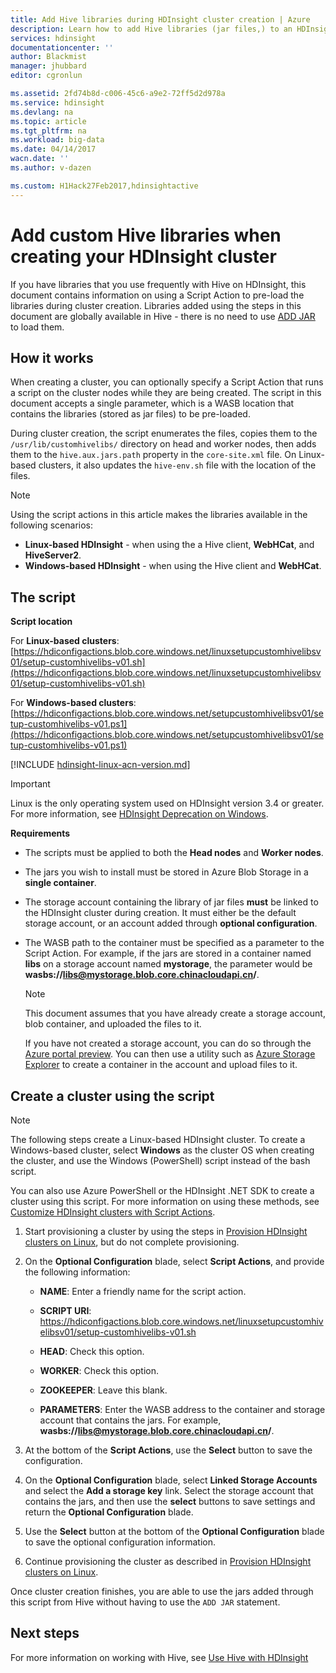 ```yaml
---
title: Add Hive libraries during HDInsight cluster creation | Azure
description: Learn how to add Hive libraries (jar files,) to an HDInsight cluster during cluster creation.
services: hdinsight
documentationcenter: ''
author: Blackmist
manager: jhubbard
editor: cgronlun

ms.assetid: 2fd74b8d-c006-45c6-a9e2-72ff5d2d978a
ms.service: hdinsight
ms.devlang: na
ms.topic: article
ms.tgt_pltfrm: na
ms.workload: big-data
ms.date: 04/14/2017
wacn.date: ''
ms.author: v-dazen

ms.custom: H1Hack27Feb2017,hdinsightactive
---
```

# Add custom Hive libraries when creating your HDInsight cluster

If you have libraries that you use frequently with Hive on HDInsight, this document contains information on using a Script Action to pre-load the libraries during cluster creation. Libraries added using the steps in this document are globally available in Hive - there is no need to use [ADD JAR](https://cwiki.apache.org/confluence/display/Hive/LanguageManual+Cli) to load them.

## How it works

When creating a cluster, you can optionally specify a Script Action that runs a script on the cluster nodes while they are being created. The script in this document accepts a single parameter, which is a WASB location that contains the libraries (stored as jar files) to be pre-loaded.

During cluster creation, the script enumerates the files, copies them to the `/usr/lib/customhivelibs/` directory on head and worker nodes, then adds them to the `hive.aux.jars.path` property in the `core-site.xml` file. On Linux-based clusters, it also updates the `hive-env.sh` file with the location of the files.

> [!NOTE]
> Using the script actions in this article makes the libraries available in the following scenarios:
>
> * **Linux-based HDInsight** - when using the a Hive client, **WebHCat**, and **HiveServer2**.
> * **Windows-based HDInsight** - when using the Hive client and **WebHCat**.

## The script

**Script location**

For **Linux-based clusters**: [https://hdiconfigactions.blob.core.windows.net/linuxsetupcustomhivelibsv01/setup-customhivelibs-v01.sh](https://hdiconfigactions.blob.core.windows.net/linuxsetupcustomhivelibsv01/setup-customhivelibs-v01.sh)

For **Windows-based clusters**: [https://hdiconfigactions.blob.core.windows.net/setupcustomhivelibsv01/setup-customhivelibs-v01.ps1](https://hdiconfigactions.blob.core.windows.net/setupcustomhivelibsv01/setup-customhivelibs-v01.ps1)

[!INCLUDE [hdinsight-linux-acn-version.md](../../includes/hdinsight-linux-acn-version.md)]

> [!IMPORTANT]
> Linux is the only operating system used on HDInsight version 3.4 or greater. For more information, see [HDInsight Deprecation on Windows](hdinsight-component-versioning.md#hdi-version-33-nearing-deprecation-date).

**Requirements**

* The scripts must be applied to both the **Head nodes** and **Worker nodes**.

* The jars you wish to install must be stored in Azure Blob Storage in a **single container**.

* The storage account containing the library of jar files **must** be linked to the HDInsight cluster during creation. It must either be the default storage account, or an account added through __optional configuration__.

* The WASB path to the container must be specified as a parameter to the Script Action. For example, if the jars are stored in a container named **libs** on a storage account named **mystorage**, the parameter would be **wasbs://libs@mystorage.blob.core.chinacloudapi.cn/**.

    > [!NOTE]
    > This document assumes that you have already create a storage account, blob container, and uploaded the files to it.
    >
    > If you have not created a storage account, you can do so through the [Azure portal preview](https://portal.azure.cn). You can then use a utility such as [Azure Storage Explorer](http://storageexplorer.com/) to create a container in the account and upload files to it.

## Create a cluster using the script

> [!NOTE]
> The following steps create a Linux-based HDInsight cluster. To create a Windows-based cluster, select **Windows** as the cluster OS when creating the cluster, and use the Windows (PowerShell) script instead of the bash script.
>
> You can also use Azure PowerShell or the HDInsight .NET SDK to create a cluster using this script. For more information on using these methods, see [Customize HDInsight clusters with Script Actions](hdinsight-hadoop-customize-cluster-linux.md).

1. Start provisioning a cluster by using the steps in [Provision HDInsight clusters on Linux](hdinsight-hadoop-provision-linux-clusters.md), but do not complete provisioning.

2. On the **Optional Configuration** blade, select **Script Actions**, and provide the following information:

    * **NAME**: Enter a friendly name for the script action.

    * **SCRIPT URI**: https://hdiconfigactions.blob.core.windows.net/linuxsetupcustomhivelibsv01/setup-customhivelibs-v01.sh

    * **HEAD**: Check this option.

    * **WORKER**: Check this option.

    * **ZOOKEEPER**: Leave this blank.

    * **PARAMETERS**: Enter the WASB address to the container and storage account that contains the jars. For example, **wasbs://libs@mystorage.blob.core.chinacloudapi.cn/**.

3. At the bottom of the **Script Actions**, use the **Select** button to save the configuration.

4. On the **Optional Configuration** blade, select **Linked Storage Accounts** and select the **Add a storage key** link. Select the storage account that contains the jars, and then use the **select** buttons to save settings and return the **Optional Configuration** blade.

5. Use the **Select** button at the bottom of the **Optional Configuration** blade to save the optional configuration information.

6. Continue provisioning the cluster as described in [Provision HDInsight clusters on Linux](hdinsight-hadoop-provision-linux-clusters.md).

Once cluster creation finishes, you are able to use the jars added through this script from Hive without having to use the `ADD JAR` statement.

## Next steps

For more information on working with Hive, see [Use Hive with HDInsight](hdinsight-use-hive.md)